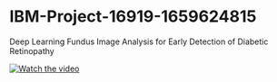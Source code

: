 # IBM-Project-16919-1659624815
Deep Learning Fundus Image Analysis for Early Detection of Diabetic Retinopathy


[![Watch the video](https://img.youtube.com/vi/DAMreOr9XmA/maxresdefault.jpg)](https://youtu.be/DAMreOr9XmA)
